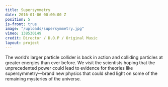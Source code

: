```yaml
---
title: Supersymmetry
date: 2016-01-06 00:00:00 Z
position: 5
is-front: true
image: "/uploads/supersymmetry.jpg"
vimeo: 138530149
credit: Director / D.O.P / Original Music
layout: project
---
```


The world’s larger particle collider is back in action and colliding particles at greater energies than ever before. We visit the scientists hoping that the unprecedented power could lead to evidence for theories like supersymmetry—brand new physics that could shed light on some of the remaining mysteries of the universe.